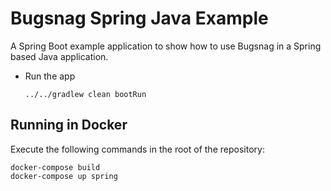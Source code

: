 # Bugsnag Spring Java Example

A Spring Boot example application to show how to use Bugsnag in a Spring based Java application.

- Run the app

    ```shell
    ../../gradlew clean bootRun
    ```

## Running in Docker

Execute the following commands in the root of the repository:

```
docker-compose build
docker-compose up spring
```
